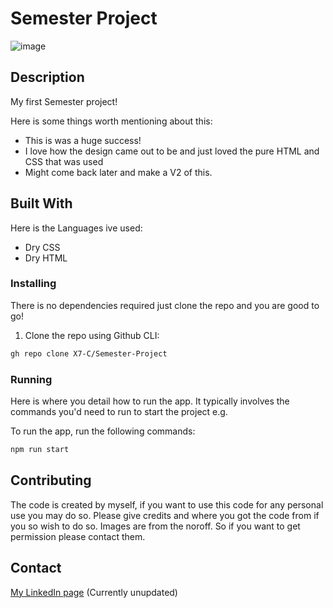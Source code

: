 # Semester Project

![image](https://avatars.githubusercontent.com/u/142581465?v=4)


## Description

My first Semester project!

Here is some things worth mentioning about this:

- This is was a huge success!
- I love how the design came out to be and just loved the pure HTML and CSS that was used
- Might come back later and make a V2 of this.

## Built With

Here is the Languages ive used:

- Dry CSS
- Dry HTML

### Installing

There is no dependencies required just clone the repo and you are good to go!

1. Clone the repo using Github CLI:

```bash
gh repo clone X7-C/Semester-Project
```

### Running

Here is where you detail how to run the app. It typically involves the commands you'd need to run to start the project e.g.

To run the app, run the following commands:

```bash
npm run start
```

## Contributing

The code is created by myself, if you want to use this code for any personal use you may do so. Please give credits and where you got the code from if you so wish to do so.
Images are from the noroff. So if you want to get permission please contact them.

## Contact

[My LinkedIn page](www.linkedin.com) (Currently unupdated)
